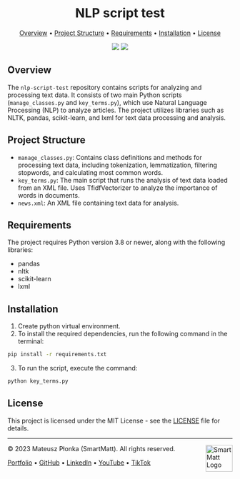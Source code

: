 <h1 align="center">
    NLP script test
</h1>

<p align="center">
  <a href="#overview">Overview</a> •
  <a href="#project-structure">Project Structure</a> •
  <a href="#requirements">Requirements</a> •
  <a href="#installation">Installation</a> •
  <a href="#license">License</a>
</p>

<p align="center">
  <img src="https://img.shields.io/badge/License-MIT-yellow.svg" />
  <img src="https://img.shields.io/badge/Authors-SmartMatt-blue" />
</p>

## Overview
The `nlp-script-test` repository contains scripts for analyzing and processing text data. It consists of two main Python scripts (`manage_classes.py` and `key_terms.py`), which use Natural Language Processing (NLP) to analyze articles. The project utilizes libraries such as NLTK, pandas, scikit-learn, and lxml for text data processing and analysis.

## Project Structure
- `manage_classes.py`: Contains class definitions and methods for processing text data, including tokenization, lemmatization, filtering stopwords, and calculating most common words.
- `key_terms.py`: The main script that runs the analysis of text data loaded from an XML file. Uses TfidfVectorizer to analyze the importance of words in documents.
- `news.xml`: An XML file containing text data for analysis.

## Requirements
The project requires Python version 3.8 or newer, along with the following libraries:
- pandas
- nltk
- scikit-learn
- lxml

## Installation
1. Create python virtual environment.
2. To install the required dependencies, run the following command in the terminal:
```bash
pip install -r requirements.txt
```
3. To run the script, execute the command:
```bash
python key_terms.py
```

## License
This project is licensed under the MIT License - see the [LICENSE](LICENSE) file for details.

---
&copy; 2023 Mateusz Płonka (SmartMatt). All rights reserved.
<a href="https://smartmatt.pl/">
    <img src="https://smartmatt.pl/github/smartmatt-logo.png" title="SmartMatt Logo" align="right" width="60" />
</a>

<p align="left">
  <a href="https://smartmatt.pl/">Portfolio</a> •
  <a href="https://github.com/SmartMaatt">GitHub</a> •
  <a href="https://www.linkedin.com/in/mateusz-p%C5%82onka-328a48214/">LinkedIn</a> •
  <a href="https://www.youtube.com/user/SmartHDesigner">YouTube</a> •
  <a href="https://www.tiktok.com/@smartmaatt">TikTok</a>
</p>
